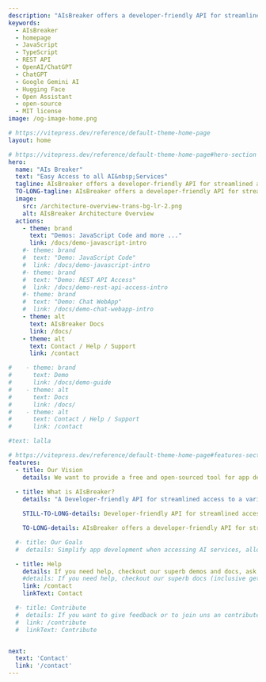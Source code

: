 ```yaml
---
description: "AIsBreaker offers a developer-friendly API for streamlined access to a variety of generative AI services, including OpenAI/ChatGPT, all Hugging Face AIs, Google Gemini AI, and more&nbsp;... to provide simplicity and to avoid vendor lock-in"
keywords:
  - AIsBreaker
  - homepage
  - JavaScript
  - TypeScript
  - REST API
  - OpenAI/ChatGPT
  - ChatGPT
  - Google Gemini AI
  - Hugging Face
  - Open Assistant
  - open-source
  - MIT license
image: /og-image-home.png

# https://vitepress.dev/reference/default-theme-home-page
layout: home

# https://vitepress.dev/reference/default-theme-home-page#hero-section
hero:
  name: "AIs Breaker"
  text: "Easy Access to all AI&nbsp;Services"
  tagline: AIsBreaker offers a developer-friendly API for streamlined access to a variety of generative AI services, including OpenAI/ChatGPT, all Hugging Face AIs, Google Gemini AI, and more&nbsp;... to provide simplicity and to avoid vendor lock-in.
  TO-LONG-tagline: AIsBreaker offers a developer-friendly API for streamlined access to a variety of AI services, including the OpenAI/ChatGPT API, Hugging Face AIs, Open Assistant API, and more, all through a consistent and standardized interface. It is a free open-source tool designed to prevent vendor lock-in, ensuring users have the freedom to choose and switch between different service providers without constraints.
  image:
    src: /architecture-overview-trans-bg-lr-2.png
    alt: AIsBreaker Architecture Overview
  actions:
    - theme: brand
      text: "Demos: JavaScript Code and more ..."
      link: /docs/demo-javascript-intro
    #- theme: brand
    #  text: "Demo: JavaScript Code"
    #  link: /docs/demo-javascript-intro
    #- theme: brand
    #  text: "Demo: REST API Access"
    #  link: /docs/demo-rest-api-access-intro
    #- theme: brand
    #  text: "Demo: Chat WebApp"
    #  link: /docs/demo-chat-webapp-intro
    - theme: alt
      text: AIsBreaker Docs
      link: /docs/
    - theme: alt
      text: Contact / Help / Support
      link: /contact

#    - theme: brand
#      text: Demo
#      link: /docs/demo-guide
#    - theme: alt
#      text: Docs
#      link: /docs/
#    - theme: alt
#      text: Contact / Help / Support
#      link: /contact

#text: lalla

# https://vitepress.dev/reference/default-theme-home-page#features-section
features:
  - title: Our Vision
    details: We want to provide a free and open-sourced tool for app developers to access any generative AI service (including OpenAI/ChatGPT, all Hugging Face AIs, Google Gemini AI, and more) in the most easy and most open way.
 
  - title: What is AIsBreaker?
    details: "A Developer-friendly API for streamlined access to a variety of AI services, all through a standardized interface. No vendor lock-in, choose and switch between different AI service providers without constraints. Licenced under MIT, it's open source and free to use."

    STILL-TO-LONG-details: Developer-friendly API for streamlined access to a variety of AI services, including the OpenAI/ChatGPT API, Hugging Face AIs, Open Assistant API, and more, all through a standardized interface. Free open-source. No vendor lock-in, with the freedom to choose and switch between different AI service providers without constraints.

    TO-LONG-details: AIsBreaker offers a developer-friendly API for streamlined access to a variety of AI services, including the OpenAI/ChatGPT API, Hugging Face AIs, Open Assistant API, and more, all through a consistent and standardized interface. It is a free open-source tool designed to prevent vendor lock-in, ensuring users have the freedom to choose and switch between different service providers without constraints.

  #- title: Our Goals
  #  details: Simplify app development when accessing AI services, allow easy switch to an alternative AI service, prevent vendor lock-in, provide simple and clean APIs/SDKs/tools, provide very good docs, support of many programming languages and environments.

  - title: Help
    details: If you need help, checkout our superb demos and docs, ask questions in the AIsBreaker Discussions forum or contact us directly.
    #details: If you need help, checkout our superb docs (inclusive getting-started), ask questions in the AIsBreaker Discussions forum or contact us directly.
    link: /contact
    linkText: Contact

  #- title: Contribute
  #  details: If you want to give feedback or to join uns an contribute, please contact us. Or contribute directly to one of our GitHub repos.
  #  link: /contribute
  #  linkText: Contribute


next:
  text: 'Contact'
  link: '/contact'
---
```

